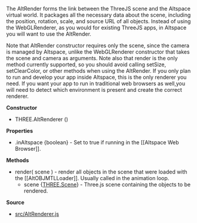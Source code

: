 The AltRender forms the link between the ThreeJS scene and the Altspace virtual world. It packages all the necessary data about the scene, including the position, rotation, scale, and source URL of all objects. Instead of using the WebGLRenderer, as you would for existing ThreeJS apps, in Altspace you will want to use the AltRender.

Note that AltRender constructor requires only the scene, since the camera is managed by Altspace, unlike the WebGLRenderer constructor that takes the scene and camera as arguments. Note also that render is the only method currently supported, so you should avoid calling setSize, setClearColor, or other methods when using the AltRender. If you only plan to run and develop your app inside Altspace, this is the only renderer you need. If you want your app to run in traditional web browsers as well,you will need to detect which environment is present and create the correct renderer.

**Constructor**

* THREE.AltRenderer ()

**Properties**

* .inAltspace {boolean} - Set to true if running in the [[Altspace Web Browser]].

**Methods**

* render( scene ) - render all objects in the scene that were loaded with the [[AltOBJMTLLoader]]. Usually called in the animation loop.  
    * scene {[THREE.Scene]} - Three.js scene containing the objects to be rendered.  

**Source**

* [src/AltRenderer.js](https://github.com/AltspaceVR/AltspaceSDK/blob/master/src/AltRenderer.js)

[THREE.Scene]: http://threejs.org/docs/#Reference/Scenes/Scene

